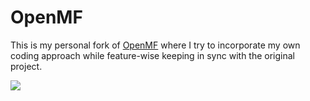 # OpenMF

This is my personal fork of [OpenMF](https://github.com/OpenMafia/OpenMF) where I try to incorporate my own coding approach while feature-wise keeping in sync with the original project.

![](https://github.com/drummyfish/OpenMF/blob/oop/resources/screens.jpg?raw=true)
